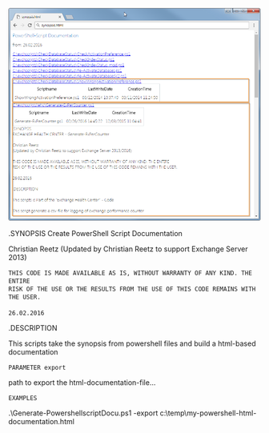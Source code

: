 ![example](https://github.com/creetz/Generate-PowershellscriptDocu/blob/master/pic1.png)

  .SYNOPSIS
  Create PowerShell Script Documentation
   
  Christian Reetz
  (Updated by Christian Reetz to support Exchange Server 2013)
	
	THIS CODE IS MADE AVAILABLE AS IS, WITHOUT WARRANTY OF ANY KIND. THE ENTIRE 
	RISK OF THE USE OR THE RESULTS FROM THE USE OF THIS CODE REMAINS WITH THE USER.
	
	26.02.2016
	
  .DESCRIPTION

  This scripts take the synopsis from powershell files and build a html-based documentation
	
	PARAMETER export
  path to export the html-documentation-file...
	
	EXAMPLES
  .\Generate-PowershellscriptDocu.ps1 -export c:\temp\my-powershell-html-documentation.html
